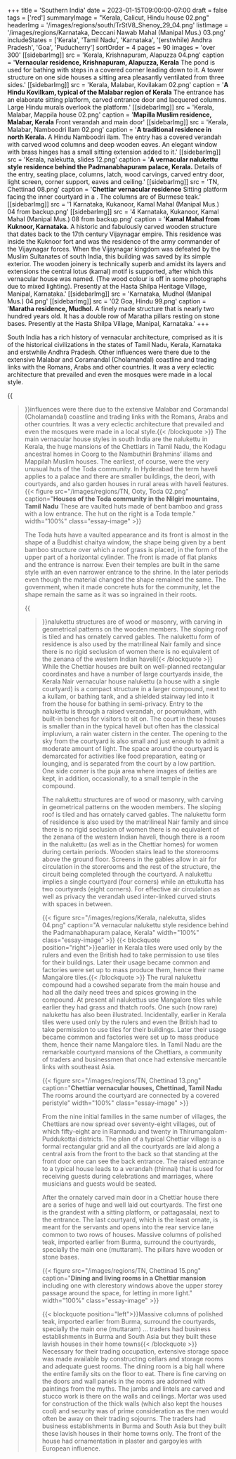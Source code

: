 +++
title = 'Southern India'
date = 2023-01-15T09:00:00-07:00
draft = false
tags = ['red']
summaryImage = "Kerala, Calicut, Hindu house 02.png"
headerImg = '/images/regions/south/TrStV8_Shenoy_29_04.png'
listImage = '/images/regions/Karnataka, Deccani Nawab Mahal (Manipal Mus.) 03.png'
includeStates = ['Kerala', 'Tamil Nadu', 'Karnataka', '(erstwhile) Andhra Pradesh', 'Goa', 'Puducherry']
sortOrder = 4
pages = 90
images = 'over 300'
[[sidebarImg]]
src = 'Kerala, Krishnapuram, Alapuzza 04.png'
caption = '**Vernacular residence, Krishnapuram, Alapuzza, Kerala** The pond is used for bathing with steps in a covered corner leading down to it. A tower structure on one side houses a sitting area pleasantly ventilated from three sides.'
[[sidebarImg]]
src = 'Kerala, Malabar, Kovilakam 02.png'
caption = '**A Hindu Kovilkam, typical of the Malabar region of Kerala** The entrance has an elaborate sitting platform, carved entrance door and lacquered columns. Large Hindu murals overlook the platform.'
[[sidebarImg]]
src = 'Kerala, Malabar, Mappila house 02.png'
caption = '**Mapilla Muslim residence, Malabar, Kerala** Front verandah and main door'
[[sidebarImg]]
src = 'Kerala, Malabar, Namboodri Ilam 02.png'
caption = '**A traditional residence in north Kerala.** A Hindu Namboodri ilam. The entry has a covered verandah with carved wood columns and deep wooden eaves. An elegant window with brass hinges has a small sitting extension added to it.'
[[sidebarImg]]
src = 'Kerala, nalekutta, slides 12.png'
caption = '**A vernacular nalukettu style residence behind the Padmanabhapuram palace, Kerala.** Details of the entry, seating place, columns, latch, wood carvings, carved entry door, light screen, corner support, eaves and ceiling.'
[[sidebarImg]]
src = 'TN, Chettinad 08.png'
caption = '**Chettiar vernacular residence** Sitting platform facing the inner courtyard in a . The columns are of Burmese teak.'
[[sidebarImg]]
src = '1 Karnataka, Kukanoor, Kamal Mahal (Manipal Mus.) 04 from backup.png'
[[sidebarImg]]
src = '4 Karnataka, Kukanoor, Kamal Mahal (Manipal Mus.) 08 from backup.png'
caption = '**Kamal Mahal from Kuknoor, Karnataka.** A historic and fabulously carved wooden structure that dates back to the 17th century Vijaynagar empire. This residence was inside the Kuknoor fort and was the residence of the army commander of the Vijaynagar forces. When the Vijaynagar kingdom was defeated by the Muslim Sultanates of south India, this building was saved by its simple exterior. The wooden joinery is technically superb and amidst its layers and extensions the central lotus (kamal) motif is supported, after which this vernacular house was named. (The wood colour is off in some photographs due to mixed lighting). Presently at the Hasta Shilpa Heritage Village, Manipal, Karnataka.'
[[sidebarImg]]
src = 'Karnataka, Mudhol (Manipal Mus.) 04.png'
[[sidebarImg]]
src = '02 Goa, Hindu 99.png'
caption = '**Maratha residence, Mudhol.** A finely made structure that is nearly two hundred years old. It has a double row of Maratha pillars resting on stone bases. Presently at the Hasta Shilpa Village, Manipal, Karnataka.'
+++

South India has a rich history of vernacular architecture, comprised as it is of the historical civilizations in the states of Tamil Nadu, Kerala, Karnataka and erstwhile Andhra Pradesh. Other influences were there due to the extensive Malabar and Coramandal (Cholamandal) coastline and trading links with the Romans, Arabs and other countries. It was a very eclectic architecture that prevailed and even the mosques were made in a local style.

{{<blockquote position="right">}}influences were there due to the extensive Malabar and Coramandal (Cholamandal) coastline and trading links with the Romans, Arabs and other countries. It was a very eclectic architecture that prevailed and even the mosques were made in a local style.{{< /blockquote >}} The main vernacular house styles in south India are the nalukettu in Kerala, the huge mansions of the Chettiars in Tamil Nadu, the Kodagu ancestral homes in Coorg to the Nambuthiri Brahmins’ illams and Mappilah Muslim houses. The earliest, of course, were the very unusual huts of the Toda community. In Hyderabad the term haveli applies to a palace and there are smaller buildings, the deori, with courtyards, and also garden houses in rural areas with haveli features. {{< figure src="/images/regions/TN, Ooty, Toda 02.png" caption="**Houses of the Toda community in the Nilgiri mountains, Tamil Nadu** These are vaulted huts made of bent bamboo and grass with a low entrance. The hut on the right is a Toda temple." width="100%" class="essay-image" >}}

The Toda huts have a vaulted appearance and its front is almost in the shape of a Buddhist chaitya window, the shape being given by a bent bamboo structure over which a roof grass is placed, in the form of the upper part of a horizontal cylinder. The front is made of flat planks and the entrance is narrow. Even their temples are built in the same style with an even narrower entrance to the shrine. In the later periods even though the material changed the shape remained the same. The government, when it made concrete huts for the community, let the shape remain the same as it was so ingrained in their roots.

{{<blockquote position="left">}}nalukettu structures are of wood or masonry, with carving in geometrical patterns on the wooden members. The sloping roof is tiled and has ornately carved gables. The nalukettu form of residence is also used by the matrilineal Nair family and since there is no rigid seclusion of women there is no equivalent of the zenana of the western Indian haveli{{< /blockquote >}} While the Chettiar houses are built on well-planned rectangular coordinates and have a number of large courtyards inside, the Kerala Nair vernacular house nalukettu (a house with a single courtyard) is a compact structure in a larger compound, next to a kullam, or bathing tank, and a shielded stairway led into it from the house for bathing in semi-privacy. Entry to the nalukettu is through a raised verandah, or poomukham, with built-in benches for visitors to sit on. The court in these houses is smaller than in the typical haveli but often has the classical impluvium, a rain water cistern in the center. The opening to the sky from the courtyard is also small and just enough to admit a moderate amount of light. The space around the courtyard is demarcated for activities like food preparation, eating or lounging, and is separated from the court by a low partition. One side corner is the puja area where images of deities are kept, in addition, occasionally, to a small temple in the compound.

 The nalukettu structures are of wood or masonry, with carving in geometrical patterns on the wooden members. The sloping roof is tiled and has ornately carved gables. The nalukettu form of residence is also used by the matrilineal Nair family and since there is no rigid seclusion of women there is no equivalent of the zenana of the western Indian haveli, though there is a room in the nalukettu (as well as in the Chettiar homes) for women during certain periods. Wooden stairs lead to the storerooms above the ground floor. Screens in the gables allow in air for circulation in the storerooms and the rest of the structure, the circuit being completed through the courtyard. A nalukettu implies a single courtyard (four corners) while an ettukutta has two courtyards (eight corners). For effective air circulation as well as privacy the verandah used inter-linked curved struts with spaces in between.

{{< figure src="/images/regions/Kerala, nalekutta, slides 04.png" caption="A vernacular nalukettu style residence behind the Padmanabhapuram palace, Kerala" width="100%" class="essay-image" >}} {{< blockquote position="right">}}earlier in Kerala tiles were used only by the rulers and even the British had to take permission to use tiles for their buildings. Later their usage became common and factories were set up to mass produce them, hence their name Mangalore tiles.{{< /blockquote >}} The rural nalukettu compound had a cowshed separate from the main house and had all the daily need trees and spices growing in the compound. At present all nalukettus use Mangalore tiles while earlier they had grass and thatch roofs. One such (now rare) nalukettu has also been illustrated. Incidentally, earlier in Kerala tiles were used only by the rulers and even the British had to take permission to use tiles for their buildings. Later their usage became common and factories were set up to mass produce them, hence their name Mangalore tiles. In Tamil Nadu are the remarkable courtyard mansions of the Chettiars, a community of traders and businessmen that once had extensive mercantile links with southeast Asia.

{{< figure src="/images/regions/TN, Chettinad 13.png" caption="**Chettiar vernacular houses, Chettinad, Tamil Nadu** The rooms around the courtyard are connected by a covered peristyle" width="100%" class="essay-image" >}}

From the nine initial families in the same number of villages, the Chettiars are now spread over seventy-eight villages, out of which fifty-eight are in Ramnadu and twenty in Thirumangalam-Puddukottai districts. The plan of a typical Chettiar village is a formal rectangular grid and all the courtyards are laid along a central axis from the front to the back so that standing at the front door one can see the back entrance. The raised entrance to a typical house leads to a verandah (thinnai) that is used for receiving guests during celebrations and marriages, where musicians and guests would be seated.

After the ornately carved main door in a Chettiar house there are a series of huge and well laid out courtyards. The first one is the grandest with a sitting platform, or pattagasalai, next to the entrance. The last courtyard, which is the least ornate, is meant for the servants and opens into the rear service lane common to two rows of houses. Massive columns of polished teak, imported earlier from Burma, surround the courtyards, specially the main one (muttaram). The pillars have wooden or stone bases.

{{< figure src="/images/regions/TN, Chettinad 15.png" caption="**Dining and living rooms in a Chettiar mansion** including one with clerestory windows above the upper storey passage around the space, for letting in more light." width="100%" class="essay-image" >}}

{{< blockquote position="left">}}Massive columns of polished teak, imported earlier from Burma, surround the courtyards, specially the main one (muttaram) &hellip; traders had business establishments in Burma and South Asia but they built these lavish houses in their home towns{{< /blockquote >}} Necessary for their trading occupation, extensive storage space was made available by constructing cellars and storage rooms and adequate guest rooms. The dining room is a big hall where the entire family sits on the floor to eat. There is fine carving on the doors and wall panels in the rooms are adorned with paintings from the myths. The jambs and lintels are carved and stucco work is there on the walls and ceilings. Mortar was used for construction of the thick walls (which also kept the houses cool) and security was of prime consideration as the men would often be away on their trading sojourns. The traders had business establishments in Burma and South Asia but they built these lavish houses in their home towns only. The front of the house had ornamentation in plaster and gargoyles with European influence.
